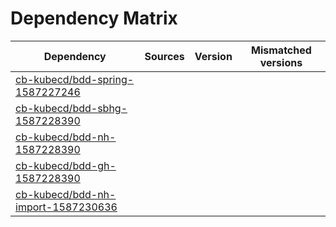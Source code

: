 # Dependency Matrix

Dependency | Sources | Version | Mismatched versions
---------- | ------- | ------- | -------------------
[cb-kubecd/bdd-spring-1587227246](https://github.com/cb-kubecd/bdd-spring-1587227246.git) |  | []() | 
[cb-kubecd/bdd-sbhg-1587228390](https://github.com/cb-kubecd/bdd-sbhg-1587228390.git) |  | []() | 
[cb-kubecd/bdd-nh-1587228390](https://github.com/cb-kubecd/bdd-nh-1587228390.git) |  | []() | 
[cb-kubecd/bdd-gh-1587228390](https://github.com/cb-kubecd/bdd-gh-1587228390.git) |  | []() | 
[cb-kubecd/bdd-nh-import-1587230636](https://github.com/cb-kubecd/bdd-nh-import-1587230636.git) |  | []() | 
